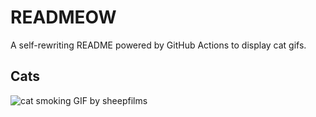 # READMEOW

A self-rewriting README powered by GitHub Actions to display cat gifs.

## Cats

![cat smoking GIF by sheepfilms](https://media1.giphy.com/media/l0ExdMHUDKteztyfe/200.gif?cid=9acd02da0uz2v1pp81iax3md6y2b3z0t9f2n8ywfu1caxxo0&ep=v1_gifs_search&rid=200.gif&ct=g)

